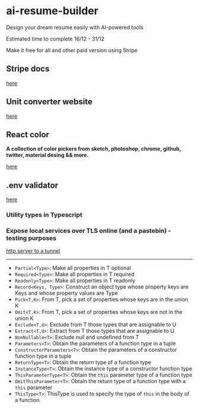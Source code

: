 # ai-resume-builder

Design your dream resume easily with AI-powered tools

Estimated time to complete 16/12 - 31/12

Make it free for all and other paid version using Stripe

## Stripe docs

[here](docs.stripe.com/testing)

## Unit converter website

[here](https://unitconverters.net)

## React color

**A collection of color pickers from sketch, photoshop, chrome, github, twitter, material desing && more.**

[here](https://casesandberg.github.io/react-color/)

## .env validator

[here](https://env.t3.gg/docs/nextjs)

### Utility types in Typescript

### Expose local services over TLS online (and a pastebin) - testing purposes

[http server to a tunnel](https://docs.srv.us/)

---

- `Partial<Type>`: Make all properties in T optional
- `Required<Type>`: Make all properties in T required
- `Readonly<Type>`: Make all properties in T readonly
- `Record<Keys, Type>`: Construct an object type whose property keys are Keys and whose property values are Type
- `Pick<T,K>`: From T, pick a set of properties whose keys are in the union K
- `Omit<T,K>`: From T, pick a set of properties whose keys are not in the union K
- `Exclude<T,U>`: Exclude from T those types that are assignable to U
- `Extract<T,U>`: Extract from T those types that are assignable to U
- `NonNullable<T>`: Exclude null and undefined from T
- `Parameters<T>`: Obtain the parameters of a function type in a tuple
- `ConstructorParameters<T>`: Obtain the parameters of a constructor function type in a tuple
- `ReturnType<T>`: Obtain the return type of a function type
- `InstanceType<T>`: Obtain the instance type of a constructor function type
- `ThisParameterType<T>`: Obtain the `this` parameter type of a function type
- `OmitThisParameter<T>`: Obtain the return type of a function type with a `this` parameter
- `ThisType<T>`: ThisType is used to specify the type of `this` in the body of a function
